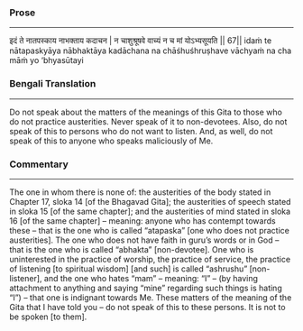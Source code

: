 ### Prose 
 --- 
इदं ते नातपस्काय नाभक्ताय कदाचन |
न चाशुश्रूषवे वाच्यं न च मां योऽभ्यसूयति || 67||
idaṁ te nātapaskyāya nābhaktāya kadāchana
na chāśhuśhruṣhave vāchyaṁ na cha māṁ yo ‘bhyasūtayi

### Bengali Translation 
 --- 
Do not speak about the matters of the meanings of this Gita to those who do not practice austerities. Never speak of it to non-devotees. Also, do not speak of this to persons who do not want to listen. And, as well, do not speak of this to anyone who speaks maliciously of Me.

### Commentary 
 --- 
The one in whom there is none of: the austerities of the body stated in Chapter 17, sloka 14 [of the Bhagavad Gita]; the austerities of speech stated in sloka 15 [of the same chapter]; and the austerities of mind stated in sloka 16 [of the same chapter] – meaning: anyone who has contempt towards these – that is the one who is called “atapaska” [one who does not practice austerities]. The one who does not have faith in guru’s words or in God – that is the one who is called “abhakta” [non-devotee]. One who is uninterested in the practice of worship, the practice of service, the practice of listening [to spiritual wisdom] [and such] is called “ashrushu” [non-listener], and the one who hates “mam” – meaning: “I” – (by having attachment to anything and saying “mine” regarding such things is hating “I”) – that one is indignant towards Me.  These matters of the meaning of the Gita that I have told you – do not speak of this to these persons. It is not to be spoken [to them].